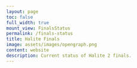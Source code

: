 ```yaml
---
layout: page
toc: false
full_width: true
mount_view: FinalsStatus
permalink: /finals-status
title: Halite Finals
image: assets/images/opengraph.png
content: website
description: Current status of Halite 2 finals.
---
```


<div id="finals-status">

</div>
